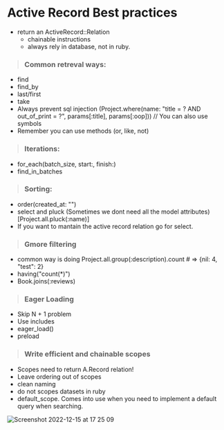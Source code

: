 # Active Record Best practices
- return an ActiveRecord::Relation
  - chainable instructions
  - always rely in database, not in ruby.

> ### Common retreval ways:
- find
- find_by
- last/first 
- take
- Always prevent sql injection (Project.where(name: "title = ? AND out_of_print = ?", params[:title], params[:oop])) // You can also use symbols 
- Remember you can use methods (or, like, not)

> ### Iterations:
- for_each(batch_size, start:, finish:)
- find_in_batches

> ### Sorting:
- order(created_at: "")
- select and pluck (Sometimes we dont need all the model attributes) [Project.all.pluck(:name)]
- If you want to mantain the active record relation go for select.

> ### Gmore filtering
- common way is doing Project.all.group(:description).count # => {nil: 4, "test": 2}
- having("count(*)")
- Book.joins(:reviews)

> ### Eager Loading
- Skip N + 1 problem
- Use includes
- eager_load()
- preload

> ### Write efficient and chainable scopes
- Scopes need to return A.Record relation!
- Leave ordering out of scopes
- clean naming
- do not scopes datasets in ruby
- default_scope. Comes into use when you need to implement a default query when searching.


![Screenshot 2022-12-15 at 17 25 09](https://user-images.githubusercontent.com/72522628/207987881-2d93474c-3ecb-48b2-be9d-b49774511dd1.jpg)
